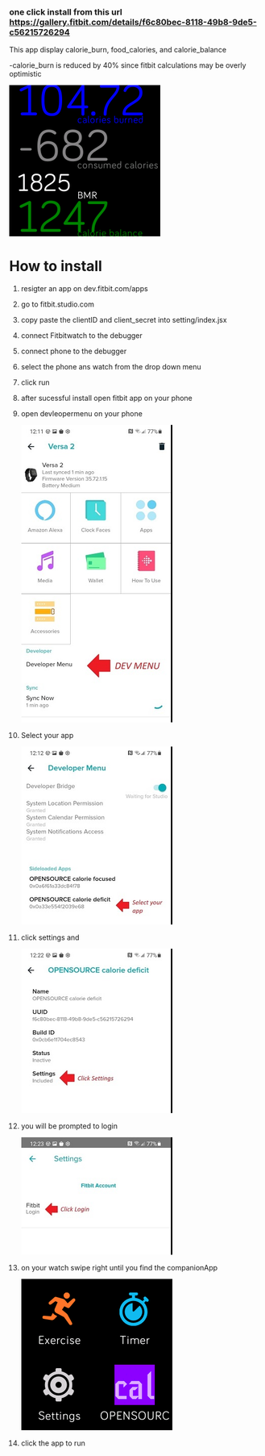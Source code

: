 ### one click install from this url  https://gallery.fitbit.com/details/f6c80bec-8118-49b8-9de5-c56215726294

This app display calorie_burn, food_calories, and calorie_balance

-calorie_burn is reduced by 40% since fitbit calculations may be overly optimistic


![Alt text](screenshot.png)

# How to install
1. resigter an app on dev.fitbit.com/apps

2. go to fitbit.studio.com

3. copy paste the clientID and client_secret into setting/index.jsx

4. connect Fitbitwatch to the debugger 

5. connect phone to the debugger

6. select the phone ans watch from the drop down menu 

7. click run

8. after sucessful install open fitbit app on your phone

9. open devleopermenu on your phone 

   ![Alt text](README/phoneTWO.jpg)

10. Select your app 

    ![Alt text](README/phoneONE.jpg)

11. click settings and 

    ![Alt text](README/phoneTHREE.jpg)

15. you will be prompted to login

    ![Alt text](README/phoneFOUR.jpg)

13. on your watch swipe right until you find the companionApp

    ![watchONE](README\watchONE.png)

18. click the app to run

